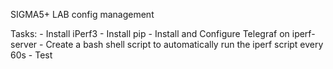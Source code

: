 SIGMA5+ LAB config management

Tasks:
    - Install iPerf3
    - Install pip
    - Install and Configure Telegraf on iperf-server
    - Create a bash shell script to automatically run the iperf script every 60s
    - Test